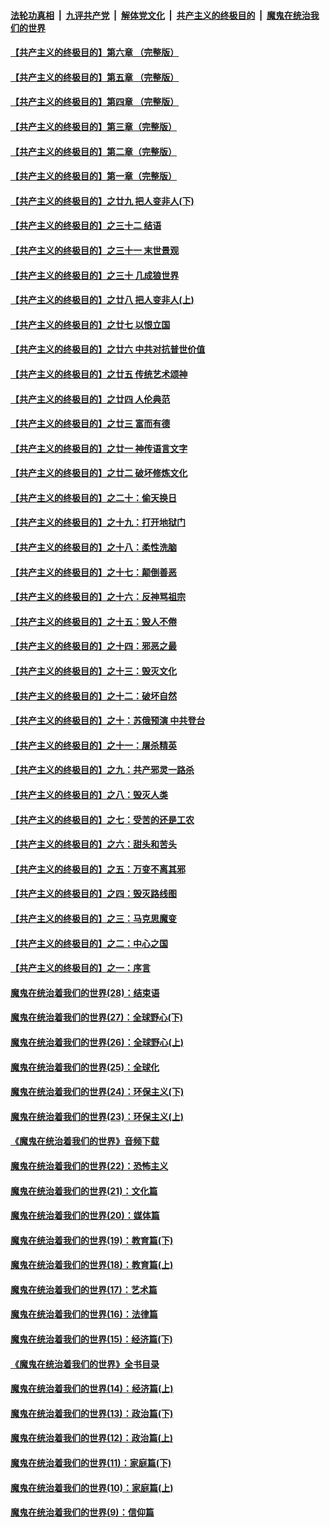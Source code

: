 

####  [法轮功真相](../../../../basic/blob/master/README.md?t=04140330) &nbsp;|&nbsp; [九评共产党](../../../../9ping.md/blob/master/README.md?t=04140330) &nbsp;|&nbsp; [解体党文化](../../../../jtdwh.md/blob/master/README.md?t=04140330)  &nbsp;|&nbsp; [共产主义的终极目的](../../../../gczydzjmd.md/blob/master/README.md?t=04140330) &nbsp;|&nbsp; [魔鬼在统治我们的世界](../../../../mgztzwmdsj.md/blob/master/README.md?t=04140330) 

#### [【共产主义的终极目的】第六章 （完整版）](../pages/nsc422/n11428913.md?t=04140330) 

#### [【共产主义的终极目的】第五章 （完整版）](../pages/nsc422/n11428912.md?t=04140330) 

#### [【共产主义的终极目的】第四章 （完整版）](../pages/nsc422/n11428907.md?t=04140330) 

#### [【共产主义的终极目的】第三章（完整版）](../pages/nsc422/n11428848.md?t=04140330) 

#### [【共产主义的终极目的】第二章（完整版）](../pages/nsc422/n11428831.md?t=04140330) 

#### [【共产主义的终极目的】第一章（完整版）](../pages/nsc422/n11417651.md?t=04140330) 

#### [【共产主义的终极目的】之廿九 把人变非人(下)](../pages/nsc422/n11344140.md?t=04140330) 

#### [【共产主义的终极目的】之三十二 结语](../pages/nsc422/n11360535.md?t=04140330) 

#### [【共产主义的终极目的】之三十一 末世景观](../pages/nsc422/n11351129.md?t=04140330) 

#### [【共产主义的终极目的】之三十 几成狼世界](../pages/nsc422/n11348280.md?t=04140330) 

#### [【共产主义的终极目的】之廿八 把人变非人(上)](../pages/nsc422/n11340492.md?t=04140330) 

#### [【共产主义的终极目的】之廿七 以恨立国](../pages/nsc422/n11336944.md?t=04140330) 

#### [【共产主义的终极目的】之廿六 中共对抗普世价值](../pages/nsc422/n11324785.md?t=04140330) 

#### [【共产主义的终极目的】之廿五 传统艺术颂神](../pages/nsc422/n11296396.md?t=04140330) 

#### [【共产主义的终极目的】之廿四 人伦典范](../pages/nsc422/n11296397.md?t=04140330) 

#### [【共产主义的终极目的】之廿三 富而有德](../pages/nsc422/n11283598.md?t=04140330) 

#### [【共产主义的终极目的】之廿一 神传语言文字](../pages/nsc422/n11263265.md?t=04140330) 

#### [【共产主义的终极目的】之廿二 破坏修炼文化](../pages/nsc422/n11245728.md?t=04140330) 

#### [【共产主义的终极目的】之二十：偷天换日](../pages/nsc422/n11238846.md?t=04140330) 

#### [【共产主义的终极目的】之十九：打开地狱门](../pages/nsc422/n11206376.md?t=04140330) 

#### [【共产主义的终极目的】之十八：柔性洗脑](../pages/nsc422/n11199994.md?t=04140330) 

#### [【共产主义的终极目的】之十七：颠倒善恶](../pages/nsc422/n11179782.md?t=04140330) 

#### [【共产主义的终极目的】之十六：反神骂祖宗](../pages/nsc422/n11166798.md?t=04140330) 

#### [【共产主义的终极目的】之十五：毁人不倦](../pages/nsc422/n11166792.md?t=04140330) 

#### [【共产主义的终极目的】之十四：邪恶之最](../pages/nsc422/n11150249.md?t=04140330) 

#### [【共产主义的终极目的】之十三：毁灭文化](../pages/nsc422/n11135227.md?t=04140330) 

#### [【共产主义的终极目的】之十二：破坏自然](../pages/nsc422/n11135214.md?t=04140330) 

#### [【共产主义的终极目的】之十：苏俄预演 中共登台](../pages/nsc422/n11118424.md?t=04140330) 

#### [【共产主义的终极目的】之十一：屠杀精英](../pages/nsc422/n11118442.md?t=04140330) 

#### [【共产主义的终极目的】之九：共产邪灵一路杀](../pages/nsc422/n11114139.md?t=04140330) 

#### [【共产主义的终极目的】之八：毁灭人类](../pages/nsc422/n11108503.md?t=04140330) 

#### [【共产主义的终极目的】之七：受苦的还是工农](../pages/nsc422/n11101809.md?t=04140330) 

#### [【共产主义的终极目的】之六：甜头和苦头](../pages/nsc422/n11096971.md?t=04140330) 

#### [【共产主义的终极目的】之五：万变不离其邪](../pages/nsc422/n11091285.md?t=04140330) 

#### [【共产主义的终极目的】之四：毁灭路线图](../pages/nsc422/n11086284.md?t=04140330) 

#### [【共产主义的终极目的】之三：马克思魔变](../pages/nsc422/n11061941.md?t=04140330) 

#### [【共产主义的终极目的】之二：中心之国](../pages/nsc422/n11047728.md?t=04140330) 

#### [【共产主义的终极目的】之一：序言](../pages/nsc422/n11086077.md?t=04140330) 

#### [魔鬼在统治着我们的世界(28)：结束语](../pages/nsc422/n10936246.md?t=04140330) 

#### [魔鬼在统治着我们的世界(27)：全球野心(下)](../pages/nsc422/n10928319.md?t=04140330) 

#### [魔鬼在统治着我们的世界(26)：全球野心(上)](../pages/nsc422/n10900318.md?t=04140330) 

#### [魔鬼在统治着我们的世界(25)：全球化](../pages/nsc422/n10788205.md?t=04140330) 

#### [魔鬼在统治着我们的世界(24)：环保主义(下)](../pages/nsc422/n10695307.md?t=04140330) 

#### [魔鬼在统治着我们的世界(23)：环保主义(上)](../pages/nsc422/n10688613.md?t=04140330) 

#### [《魔鬼在统治着我们的世界》音频下载](../pages/nsc422/n10635553.md?t=04140330) 

#### [魔鬼在统治着我们的世界(22)：恐怖主义](../pages/nsc422/n10614727.md?t=04140330) 

#### [魔鬼在统治着我们的世界(21)：文化篇](../pages/nsc422/n10597706.md?t=04140330) 

#### [魔鬼在统治着我们的世界(20)：媒体篇](../pages/nsc422/n10586579.md?t=04140330) 

#### [魔鬼在统治着我们的世界(19)：教育篇(下)](../pages/nsc422/n10564808.md?t=04140330) 

#### [魔鬼在统治着我们的世界(18)：教育篇(上)](../pages/nsc422/n10526970.md?t=04140330) 

#### [魔鬼在统治着我们的世界(17)：艺术篇](../pages/nsc422/n10499093.md?t=04140330) 

#### [魔鬼在统治着我们的世界(16)：法律篇](../pages/nsc422/n10485969.md?t=04140330) 

#### [魔鬼在统治着我们的世界(15)：经济篇(下)](../pages/nsc422/n10469975.md?t=04140330) 

#### [《魔鬼在统治着我们的世界》全书目录](../pages/nsc422/n10464261.md?t=04140330) 

#### [魔鬼在统治着我们的世界(14)：经济篇(上)](../pages/nsc422/n10457370.md?t=04140330) 

#### [魔鬼在统治着我们的世界(13)：政治篇(下)](../pages/nsc422/n10448270.md?t=04140330) 

#### [魔鬼在统治着我们的世界(12)：政治篇(上)](../pages/nsc422/n10444576.md?t=04140330) 

#### [魔鬼在统治着我们的世界(11)：家庭篇(下)](../pages/nsc422/n10440961.md?t=04140330) 

#### [魔鬼在统治着我们的世界(10)：家庭篇(上)](../pages/nsc422/n10435448.md?t=04140330) 

#### [魔鬼在统治着我们的世界(9)：信仰篇](../pages/nsc422/n10432159.md?t=04140330) 

